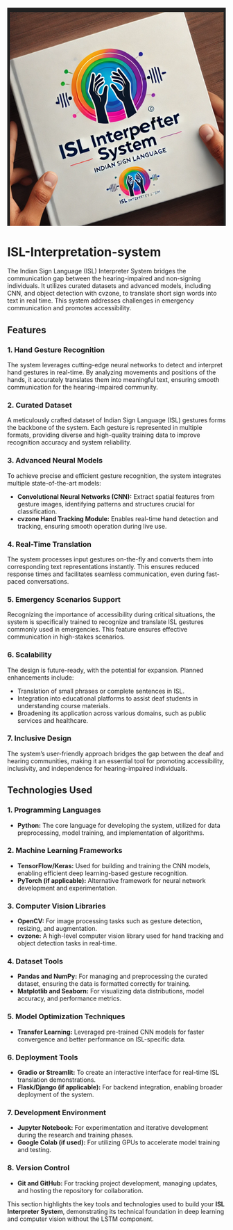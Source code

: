 
![ISL Interpreter Logo](logo1.png)

# ISL-Interpretation-system
The Indian Sign Language (ISL) Interpreter System bridges the communication gap between the hearing-impaired and non-signing individuals. It utilizes curated datasets and advanced models, including CNN, and object detection with cvzone, to translate short sign words into text in real time. This system addresses challenges in emergency communication and promotes accessibility.

## Features

### 1. Hand Gesture Recognition
The system leverages cutting-edge neural networks to detect and interpret hand gestures in real-time. By analyzing movements and positions of the hands, it accurately translates them into meaningful text, ensuring smooth communication for the hearing-impaired community.

### 2. Curated Dataset
A meticulously crafted dataset of Indian Sign Language (ISL) gestures forms the backbone of the system. Each gesture is represented in multiple formats, providing diverse and high-quality training data to improve recognition accuracy and system reliability.

### 3. Advanced Neural Models
To achieve precise and efficient gesture recognition, the system integrates multiple state-of-the-art models:
- **Convolutional Neural Networks (CNN):** Extract spatial features from gesture images, identifying patterns and structures crucial for classification.
- **cvzone Hand Tracking Module:** Enables real-time hand detection and tracking, ensuring smooth operation during live use.

### 4. Real-Time Translation
The system processes input gestures on-the-fly and converts them into corresponding text representations instantly. This ensures reduced response times and facilitates seamless communication, even during fast-paced conversations.

### 5. Emergency Scenarios Support
Recognizing the importance of accessibility during critical situations, the system is specifically trained to recognize and translate ISL gestures commonly used in emergencies. This feature ensures effective communication in high-stakes scenarios.

### 6. Scalability
The design is future-ready, with the potential for expansion. Planned enhancements include:
- Translation of small phrases or complete sentences in ISL.  
- Integration into educational platforms to assist deaf students in understanding course materials.  
- Broadening its application across various domains, such as public services and healthcare.

### 7. Inclusive Design
The system’s user-friendly approach bridges the gap between the deaf and hearing communities, making it an essential tool for promoting accessibility, inclusivity, and independence for hearing-impaired individuals.

## Technologies Used

### 1. Programming Languages
- **Python:** The core language for developing the system, utilized for data preprocessing, model training, and implementation of algorithms.

### 2. Machine Learning Frameworks
- **TensorFlow/Keras:** Used for building and training the CNN models, enabling efficient deep learning-based gesture recognition.
- **PyTorch (if applicable):** Alternative framework for neural network development and experimentation.

### 3. Computer Vision Libraries
- **OpenCV:** For image processing tasks such as gesture detection, resizing, and augmentation.
- **cvzone:** A high-level computer vision library used for hand tracking and object detection tasks in real-time.

### 4. Dataset Tools
- **Pandas and NumPy:** For managing and preprocessing the curated dataset, ensuring the data is formatted correctly for training.
- **Matplotlib and Seaborn:** For visualizing data distributions, model accuracy, and performance metrics.

### 5. Model Optimization Techniques
- **Transfer Learning:** Leveraged pre-trained CNN models for faster convergence and better performance on ISL-specific data.

### 6. Deployment Tools
- **Gradio or Streamlit:** To create an interactive interface for real-time ISL translation demonstrations.
- **Flask/Django (if applicable):** For backend integration, enabling broader deployment of the system.

### 7. Development Environment
- **Jupyter Notebook:** For experimentation and iterative development during the research and training phases.
- **Google Colab (if used):** For utilizing GPUs to accelerate model training and testing.

### 8. Version Control
- **Git and GitHub:** For tracking project development, managing updates, and hosting the repository for collaboration.

This section highlights the key tools and technologies used to build your **ISL Interpreter System**, demonstrating its technical foundation in deep learning and computer vision without the LSTM component.


 
